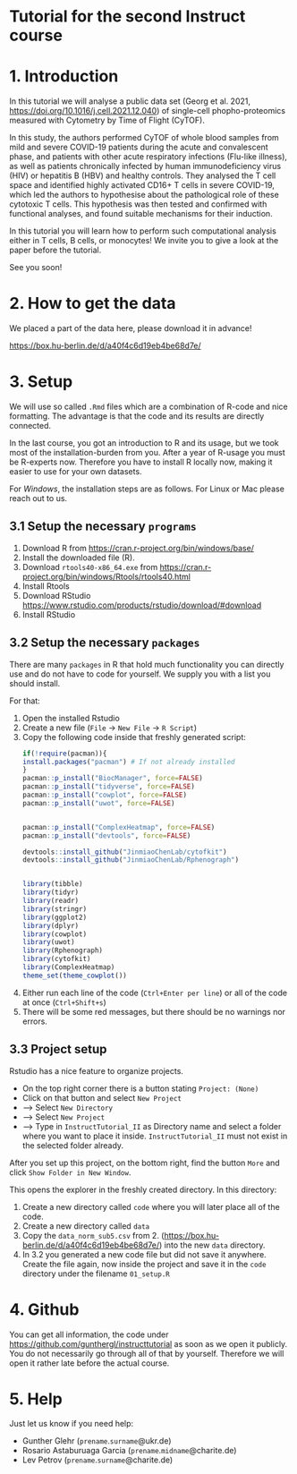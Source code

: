 # Tutorial for the second Instruct course

# 1. Introduction 
In this tutorial we will analyse a public data set (Georg et al. 2021, https://doi.org/10.1016/j.cell.2021.12.040) of single-cell phopho-proteomics measured with Cytometry by Time of Flight (CyTOF). 

In this study, the authors performed CyTOF of whole blood samples from mild and severe COVID-19 patients during the acute and convalescent phase, and patients with other acute respiratory infections (Flu-like illness), as well as patients chronically infected by human immunodeficiency virus (HIV) or hepatitis B (HBV) and healthy controls. They analysed the T cell space and identified highly activated CD16+ T cells in severe COVID-19, which led the authors to hypothesise about the pathological role of these cytotoxic T cells. This hypothesis was then tested and confirmed with functional analyses, and found suitable mechanisms for their induction.

In this tutorial you will learn how to perform such computational analysis either in T cells, B cells, or monocytes!
We invite you to give a look at the paper before the tutorial.

See you soon!

# 2. How to get the data
We placed a part of the data here, please download it in advance! 

https://box.hu-berlin.de/d/a40f4c6d19eb4be68d7e/
# 3. Setup
We will use so called `.Rmd` files which are a combination of R-code and nice formatting. The advantage is that the code and its results are directly connected. 

In the last course, you got an introduction to R and its usage, but we took most of the installation-burden from you. After a year of R-usage you must be R-experts now. Therefore you have to install R locally now, making it easier to use for your own datasets. 

For _Windows_, the installation steps are as follows. For Linux or Mac please reach out to us. 

## 3.1 Setup the necessary `programs`
1. Download R from https://cran.r-project.org/bin/windows/base/
2. Install the downloaded file (R). 
3. Download `rtools40-x86_64.exe` from https://cran.r-project.org/bin/windows/Rtools/rtools40.html
4. Install Rtools
5. Download RStudio https://www.rstudio.com/products/rstudio/download/#download
6. Install RStudio 

## 3.2 Setup the necessary `packages`
There are many `packages` in R that hold much functionality you can directly use and do not have to code for yourself. We supply you with a list you should install. 

For that:

   1.  Open the installed Rstudio
   2.  Create a new file (`File` -> `New File` -> `R Script`)
   3.  Copy the following code inside that freshly generated script: 
        ```r
        if(!require(pacman)){
        install.packages("pacman") # If not already installed
        }
        pacman::p_install("BiocManager", force=FALSE)
        pacman::p_install("tidyverse", force=FALSE)
        pacman::p_install("cowplot", force=FALSE)
        pacman::p_install("uwot", force=FALSE)


        pacman::p_install("ComplexHeatmap", force=FALSE)
        pacman::p_install("devtools", force=FALSE)

        devtools::install_github("JinmiaoChenLab/cytofkit")
        devtools::install_github("JinmiaoChenLab/Rphenograph")


        library(tibble)
        library(tidyr)
        library(readr)
        library(stringr)
        library(ggplot2)
        library(dplyr)
        library(cowplot)
        library(uwot)
        library(Rphenograph)
        library(cytofkit)
        library(ComplexHeatmap)
        theme_set(theme_cowplot())
        ```
   4. Either run each line of the code (`Ctrl+Enter per line`) or all of the code at once (`Ctrl+Shift+s`)
   5. There will be some red messages, but there should be no warnings nor errors.

## 3.3 Project setup
Rstudio has a nice feature to organize projects. 

 - On the top right corner there is a button stating `Project: (None)`
 - Click on that button and select `New Project`
 - --> Select `New Directory`
 - --> Select `New Project`
 - --> Type in `InstructTutorial_II` as Directory name and select a folder where you want to place it inside. `InstructTutorial_II` must not exist in the selected folder already.

After you set up this project, on the bottom right, find the button `More` and click `Show Folder in New Window`. 

This opens the explorer in the freshly created directory. In this directory: 

1. Create a new directory called `code` where you will later place all of the code. 
2. Create a new directory called `data`
3. Copy the `data_norm_sub5.csv` from 2. (https://box.hu-berlin.de/d/a40f4c6d19eb4be68d7e/) into the new `data` directory. 
4. In 3.2 you generated a new code file but did not save it anywhere. Create the file again, now inside the project and save it in the `code` directory under the filename `01_setup.R`


# 4. Github 
You can get all information, the code under https://github.com/gunthergl/instructtutorial as soon as we open it publicly. You do not necessarily go through all of that by yourself. Therefore we will open it rather late before the actual course. 

# 5. Help
Just let us know if you need help: 

 - Gunther Glehr (`prename`.`surname`@ukr.de)
 - Rosario Astaburuaga Garcia (`prename`.`midname`@charite.de)
 - Lev Petrov (`prename`.`surname`@charite.de)

